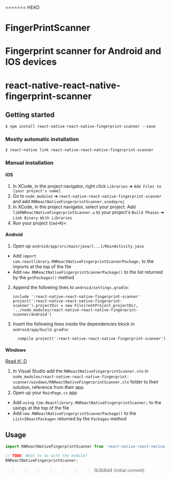<<<<<<< HEAD
# FingerPrintScanner
Fingerprint scanner for Android and IOS devices
=======

# react-native-react-native-fingerprint-scanner

## Getting started

`$ npm install react-native-react-native-fingerprint-scanner --save`

### Mostly automatic installation

`$ react-native link react-native-react-native-fingerprint-scanner`

### Manual installation


#### iOS

1. In XCode, in the project navigator, right click `Libraries` ➜ `Add Files to [your project's name]`
2. Go to `node_modules` ➜ `react-native-react-native-fingerprint-scanner` and add `RNReactNativeFingerprintScanner.xcodeproj`
3. In XCode, in the project navigator, select your project. Add `libRNReactNativeFingerprintScanner.a` to your project's `Build Phases` ➜ `Link Binary With Libraries`
4. Run your project (`Cmd+R`)<

#### Android

1. Open up `android/app/src/main/java/[...]/MainActivity.java`
  - Add `import com.reactlibrary.RNReactNativeFingerprintScannerPackage;` to the imports at the top of the file
  - Add `new RNReactNativeFingerprintScannerPackage()` to the list returned by the `getPackages()` method
2. Append the following lines to `android/settings.gradle`:
  	```
  	include ':react-native-react-native-fingerprint-scanner'
  	project(':react-native-react-native-fingerprint-scanner').projectDir = new File(rootProject.projectDir, 	'../node_modules/react-native-react-native-fingerprint-scanner/android')
  	```
3. Insert the following lines inside the dependencies block in `android/app/build.gradle`:
  	```
      compile project(':react-native-react-native-fingerprint-scanner')
  	```

#### Windows
[Read it! :D](https://github.com/ReactWindows/react-native)

1. In Visual Studio add the `RNReactNativeFingerprintScanner.sln` in `node_modules/react-native-react-native-fingerprint-scanner/windows/RNReactNativeFingerprintScanner.sln` folder to their solution, reference from their app.
2. Open up your `MainPage.cs` app
  - Add `using Com.Reactlibrary.RNReactNativeFingerprintScanner;` to the usings at the top of the file
  - Add `new RNReactNativeFingerprintScannerPackage()` to the `List<IReactPackage>` returned by the `Packages` method


## Usage
```javascript
import RNReactNativeFingerprintScanner from 'react-native-react-native-fingerprint-scanner';

// TODO: What to do with the module?
RNReactNativeFingerprintScanner;
```
  
>>>>>>> 1b3b8d4 (initial commit)
